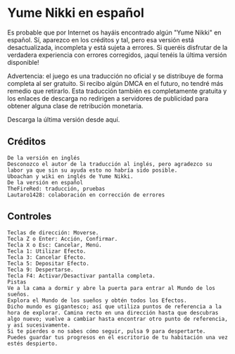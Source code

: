 # Yume Nikki en español

Es probable que por Internet os hayáis encontrado algún "Yume Nikki" en español. Sí, aparezco en los créditos y tal, pero esa versión está desactualizada, incompleta y está sujeta a errores. Si queréis disfrutar de la verdadera experiencia con errores corregidos, ¡aquí tenéis la última versión disponible!

Advertencia: el juego es una traducción no oficial y se distribuye de forma completa al ser gratuito. Si recibo algún DMCA en el futuro, no tendré más remedio que retirarlo. Esta traducción también es completamente gratuita y los enlaces de descarga no redirigen a servidores de publicidad para obtener alguna clase de retribución monetaria.

Descarga la última versión desde aquí.

## Créditos
```
De la versión en inglés
Desconozco el autor de la traducción al inglés, pero agradezco su labor ya que sin su ayuda esto no habría sido posible.
Uboachan y wiki en inglés de Yume Nikki.
De la versión en español
TheFireRed: traducción, pruebas
Lautaro1428: colaboración en corrección de errores
```

## Controles
```
Teclas de dirección: Moverse.
Tecla Z o Enter: Acción, Confirmar.
Tecla X o Esc: Cancelar, Menú.
Tecla 1: Utilizar Efecto.
Tecla 3: Cancelar Efecto.
Tecla 5: Depositar Efecto.
Tecla 9: Despertarse.
Tecla F4: Activar/Desactivar pantalla completa.
Pistas
Ve a la cama a dormir y abre la puerta para entrar al Mundo de los sueños.
Explora el Mundo de los sueños y obtén todos los Efectos.
Dicho mundo es gigantesco; así que utiliza puntos de referencia a la hora de explorar. Camina recto en una dirección hasta que descubras algo nuevo; vuelve a cambiar hasta encontrar otro punto de referencia, y así sucesivamente.
Si te pierdes o no sabes cómo seguir, pulsa 9 para despertarte.
Puedes guardar tus progresos en el escritorio de tu habitación una vez estés despierto.
```
